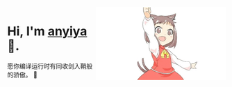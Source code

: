 <!--你好~ 欢迎来到我的 github-->

<img align="right" width="300" height="169" src="https://github.com/thx2199/thx2199/blob/main/maid.gif?raw=true">

# Hi, I'm [anyiya](https://www.cnblogs.com/thx2199/p/15120091.html) 👋.

愿你编译运行时有同收剑入鞘般的骄傲。 :running:
